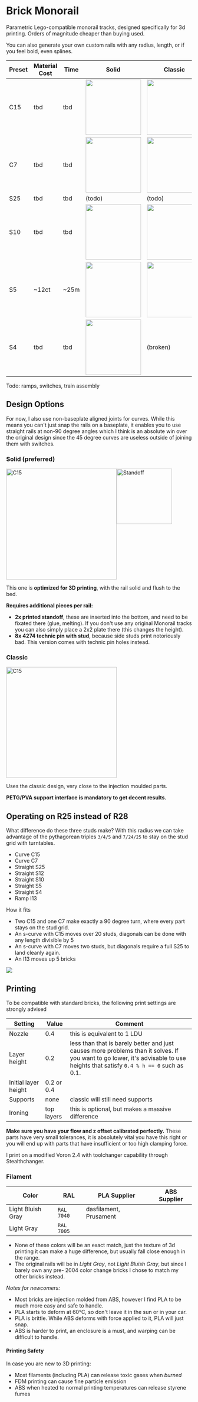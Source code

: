 # Brick Monorail

Parametric Lego-compatible monorail tracks, designed specifically for 3d printing.
Orders of magnitude cheaper than buying used.

You can also generate your own custom rails with any radius, length, or if you feel bold, even splines.

| Preset | Material Cost | Time | Solid                                                                                      | Classic                                                                                        |
| ------ | ------------- | ---- | ------------------------------------------------------------------------------------------ | ---------------------------------------------------------------------------------------------- |
| C15    | tbd           | tbd  | <a href="./STEPs/solid/C15.step" download><img src="./assets/solid/C15.svg" width=150></a> | <a href="./STEPs/classic/C15.step" download><img src="./assets/classic/C15.svg" width=150></a> |
| C7     | tbd           | tbd  | <a href="./STEPs/solid/C7.step" download><img src="./assets/solid/C7.svg" width=150></a>   | <a href="./STEPs/classic/C7.step" download><img src="./assets/classic/C7.svg" width=150></a>   |
| S25    | tbd           | tbd  | (todo)                                                                                     | (todo)                                                                                         |
| S10    | tbd           | tbd  | <a href="./STEPs/solid/S10.step" download><img src="./assets/solid/S10.svg" width=150></a> | <a href="./STEPs/classic/S10.step" download><img src="./assets/classic/S10.svg" width=150></a> |
| S5     | ~12ct         | ~25m | <a href="./STEPs/solid/S5.step" download><img src="./assets/solid/S5.svg" width=150></a>   | <a href="./STEPs/classic/S5.step" download><img src="./assets/classic/S5.svg" width=150></a>   |
| S4     | tbd           | tbd  | <a href="./STEPs/solid/C15.step" download><img src="./assets/solid/S4.svg" width=150></a>  | (broken)                                                                                       |

Todo: ramps, switches, train assembly

## Design Options

For now, I also use non-baseplate aligned joints for curves. While this means you can't just snap the rails
on a baseplate, it enables you to use straight rails at non-90 degree angles which I think is an absolute
win over the original design since the 45 degree curves are useless outside of joining them with switches.

### Solid (preferred)

<div style="display: flex">
<img alt="C15" src="./assets/solid/C15.svg" width="300">
<img alt="Standoff" src="./assets/standoff.svg" width="150">
</div>

This one is **optimized for 3D printing**, with the rail solid and flush to the bed.

**Requires additional pieces per rail:**

- **2x printed standoff**, these are inserted into the bottom, and need to be fixated there (glue, melting).
  If you don't use any original Monorail tracks you can also simply place a 2x2 plate there (this changes the height).
- **8x 4274 technic pin with stud**, because side studs print notoriously bad.
  This version comes with technic pin holes instead.

### Classic

<img alt="C15" src="./assets/classic/C15.svg" width="300">

Uses the classic design, very close to the injection moulded parts.

**PETG/PVA support interface is mandatory to get decent results.**

## Operating on R25 instead of R28

What difference do these three studs make?
With this radius we can take advantage of the pythagorean triples `3/4/5` and `7/24/25` to stay on the stud
grid with turntables.

- Curve C15
- Curve C7
- Straight S25
- Straight S12
- Straight S10
- Straight S5
- Straight S4
- Ramp I13

How it fits

- Two C15 and one C7 make exactly a 90 degree turn, where every part stays on the stud grid.
- An s-curve with C15 moves over 20 studs, diagonals can be done with any length divisible by 5
- An s-curve with C7 moves two studs, but diagonals require a full S25 to land cleanly again.
- An I13 moves up 5 bricks

![](./assets/r25.svg)

## Printing

To be compatible with standard bricks, the following print settings are strongly advised

| Setting              | Value      | Comment                                                                                                                                                                       |
| -------------------- | ---------- | ----------------------------------------------------------------------------------------------------------------------------------------------------------------------------- |
| Nozzle               | 0.4        | this is equivalent to 1 LDU                                                                                                                                                   |
| Layer height         | 0.2        | less than that is barely better and just causes more problems than it solves. If you want to go lower, it's advisable to use heights that satisfy `0.4 % h == 0` such as 0.1. |
| Initial layer height | 0.2 or 0.4 |                                                                                                                                                                               |
| Supports             | none       | classic will still need supports                                                                                                                                              |
| Ironing              | top layers | this is optional, but makes a massive difference                                                                                                                              |

**Make sure you have your flow and z offset calibrated perfectly.**
These parts have very small tolerances, it is absolutely vital you have this right
or you will end up with parts that have insufficient or too high clamping force.

I print on a modified Voron 2.4 with toolchanger capability through Stealthchanger.

### Filament

| Color             | RAL        | PLA Supplier           | ABS Supplier |
| ----------------- | ---------- | ---------------------- | ------------ |
| Light Bluish Gray | `RAL 7040` | dasfilament, Prusament |              |
| Light Gray        | `RAL 7005` |                        |              |

- None of these colors will be an exact match, just the texture of 3d printing it can make a huge difference, but usually fall close enough in the range.
- The original rails will be in _Light Gray_, not _Light Bluish Gray_, but since I barely own any pre- 2004 color change bricks I chose to match my other bricks instead.

_Notes for newcomers:_

- Most bricks are injection molded from ABS, however I find PLA to be much more easy and safe to handle.
- PLA starts to deform at 60°C, so don't leave it in the sun or in your car.
- PLA is brittle. While ABS deforms with force applied to it, PLA will just snap.
- ABS is harder to print, an enclosure is a must, and warping can be difficult to handle.

#### Printing Safety

In case you are new to 3D printing:

- Most filaments (including PLA) can release toxic gases when _burned_
- FDM printing can cause fine particle emission
- ABS when heated to normal printing temperatures can release styrene fumes
